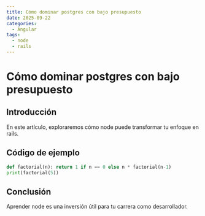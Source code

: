 ```yaml
---
title: Cómo dominar postgres con bajo presupuesto
date: 2025-09-22
categories:
  - Angular
tags:
  - node
  - rails
---
```


# Cómo dominar postgres con bajo presupuesto

## Introducción

En este artículo, exploraremos cómo node puede transformar tu enfoque en rails.

## Código de ejemplo

```python
def factorial(n): return 1 if n == 0 else n * factorial(n-1)
print(factorial(5))
```

## Conclusión

Aprender node es una inversión útil para tu carrera como desarrollador.